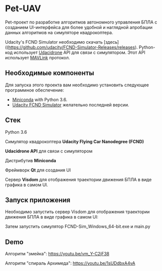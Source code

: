 # Pet-UAV

Pet-проект по разработке алгоритмов автономного управления БПЛА с созданием UI-интерфейса для более удобной и наглядной апробации данных алгоритмов на симуляторе квадрокоптера.

Udacity's FCND Simulator необходимо скачать [здесь]((https://github.com/udacity/FCND-Simulator-Releases/releases). Python-код использует [Udacidrone](https://udacity.github.io/udacidrone/) API для связи с симулятором. Этот API использует [MAVLink](http://qgroundcontrol.org/mavlink/start) протокол.

## Необходимые компоненты

Для запуска этого проекта вам необходимо установить следующее программное обеспечение:

- [Miniconda](https://conda.io/miniconda.html) with Python 3.6. 
- [Udacity FCND Simulator](https://github.com/udacity/FCND-Simulator-Releases/releases) желательно последней версии.
## Cтек

Python 3.6

Симулятор квадрокоптера **Udacity Flying Car Nanodegree (FCND)**

**Udacidrone API** для связи с симулятором

Дистрибутив **Miniconda**

Фреймворк **Qt** для создания UI

Сервер **Visdom** для отображения траектории движения БПЛА в виде графика в самом UI.


## Запуск приложения
Необходимо запустить cервер Visdom для отображения траектории движения БПЛА в виде графика в самом UI:

Затем запустить симулятор FCND-Sim_Windows_64-bit.exe и main.py

## Demo
Алгоритм "змейка": https://youtu.be/vm_Y-C2jF38

Алгоритм "спираль Архимеда": https://youtu.be/1sUDdbxA4vA
